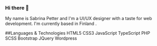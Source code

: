 



### Hi there 👋
 
My name is Sabrina Petter and I'm a UI/UX designer with a taste for web development. I'm currently based in Finland <!--and currently work at Hansdotter-->.

##Languages & Technologies
HTML5 CSS3 JavaScript TypeScript PHP
SCSS Bootstrap JQuery Wordpress
